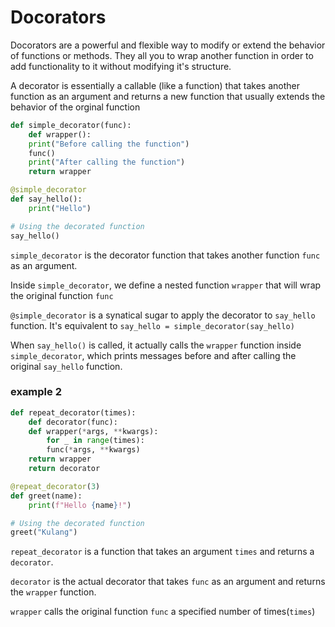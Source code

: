 

# Docorators

Docorators are a powerful and flexible way to modify or extend the behavior of functions or methods. They all you to wrap another function in order to add functionality to it without modifying it's structure.


A decorator is essentially a callable (like a function) that takes another function as an argument and returns a new function that usually extends the behavior of the orginal function

```py
def simple_decorator(func):
    def wrapper():
	print("Before calling the function")
	func()
	print("After calling the function")
    return wrapper

@simple_decorator
def say_hello():
    print("Hello")

# Using the decorated function
say_hello()
```

`simple_decorator` is the decorator function that takes another function `func` as an argument.

Inside `simple_decorator`, we define a nested function `wrapper` that will wrap the original function `func`

`@simple_decorator` is a synatical sugar to apply the decorator to `say_hello` function.
It's equivalent to `say_hello = simple_decorator(say_hello)`

When `say_hello()` is called, it actually calls the `wrapper` function inside `simple_decorator`, which prints
messages before and after calling the original `say_hello` function.


### example 2

```python
def repeat_decorator(times):
    def decorator(func):
	def wrapper(*args, **kwargs):
	    for _ in range(times):
		func(*args, **kwargs)
	return wrapper
    return decorator

@repeat_decorator(3)
def greet(name):
    print(f"Hello {name}!")

# Using the decorated function
greet("Kulang")
```

`repeat_decorator` is a function that takes an argument `times` and returns a `decorator`.

`decorator` is the actual decorator that takes `func` as an argument and returns the `wrapper` function.

`wrapper` calls the original function `func` a specified number of times(`times`)


